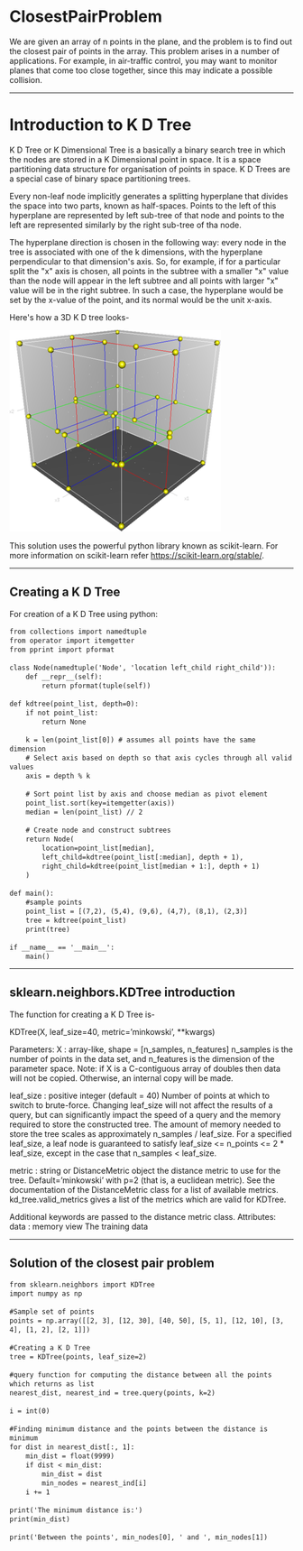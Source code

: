 # ClosestPairProblem

We are given an array of n points in the plane, and the problem is to find out the closest pair of points in the array. This problem arises in a number of applications. For example, in air-traffic control, you may want to monitor planes that come too close together, since this may indicate a possible collision.

***

# Introduction to K D Tree
K D Tree or K Dimensional Tree is a basically a binary search tree in which the nodes are stored in a K Dimensional point in space.
It is a space partitioning data structure for organisation of points in space.
K D Trees are a special case of binary space partitioning trees.

Every non-leaf node implicitly generates a splitting hyperplane that divides the space into two parts, known as half-spaces.
Points to the left of this hyperplane are represented by left sub-tree of that node and points to the left are represented similarly by the right sub-tree of tha node.

The hyperplane direction is chosen in the following way: every node in the tree is associated with one of the k dimensions, with the hyperplane perpendicular to that dimension's axis. So, for example, if for a particular split the "x" axis is chosen, all points in the subtree with a smaller "x" value than the node will appear in the left subtree and all points with larger "x" value will be in the right subtree. In such a case, the hyperplane would be set by the x-value of the point, and its normal would be the unit x-axis.

Here's how a 3D K D tree looks-

![](https://github.com/ashleshmahule/ClosestPairProblem/blob/master/3dtree.png)

This solution uses the powerful python library known as scikit-learn.
For more information on scikit-learn refer https://scikit-learn.org/stable/.

***

## Creating a K D Tree
For creation of a K D Tree using python:

    from collections import namedtuple
    from operator import itemgetter
    from pprint import pformat
    
    class Node(namedtuple('Node', 'location left_child right_child')):
        def __repr__(self):
            return pformat(tuple(self))

    def kdtree(point_list, depth=0):
        if not point_list:
            return None

        k = len(point_list[0]) # assumes all points have the same dimension
        # Select axis based on depth so that axis cycles through all valid values
        axis = depth % k

        # Sort point list by axis and choose median as pivot element
        point_list.sort(key=itemgetter(axis))
        median = len(point_list) // 2

        # Create node and construct subtrees
        return Node(
            location=point_list[median],
            left_child=kdtree(point_list[:median], depth + 1),
            right_child=kdtree(point_list[median + 1:], depth + 1)
        )

    def main():
        #sample points
        point_list = [(7,2), (5,4), (9,6), (4,7), (8,1), (2,3)]
        tree = kdtree(point_list)
        print(tree)

    if __name__ == '__main__':
        main()
    
***

## sklearn.neighbors.KDTree introduction

The function for creating a K D Tree is-

KDTree(X, leaf_size=40, metric=’minkowski’, **kwargs)

Parameters:	
X : array-like, shape = [n_samples, n_features]
n_samples is the number of points in the data set, and n_features is the dimension of the parameter space. Note: if X is a C-contiguous array of doubles then data will not be copied. Otherwise, an internal copy will be made.

leaf_size : positive integer (default = 40)
Number of points at which to switch to brute-force. Changing leaf_size will not affect the results of a query, but can significantly impact the speed of a query and the memory required to store the constructed tree. The amount of memory needed to store the tree scales as approximately n_samples / leaf_size. For a specified leaf_size, a leaf node is guaranteed to satisfy leaf_size <= n_points <= 2 * leaf_size, except in the case that n_samples < leaf_size.

metric : string or DistanceMetric object
the distance metric to use for the tree. Default=’minkowski’ with p=2 (that is, a euclidean metric). See the documentation of the DistanceMetric class for a list of available metrics. kd_tree.valid_metrics gives a list of the metrics which are valid for KDTree.

Additional keywords are passed to the distance metric class.
Attributes:	
data : memory view
The training data
    
***

## Solution of the closest pair problem

    from sklearn.neighbors import KDTree
    import numpy as np

    #Sample set of points
    points = np.array([[2, 3], [12, 30], [40, 50], [5, 1], [12, 10], [3, 4], [1, 2], [2, 1]])

    #Creating a K D Tree
    tree = KDTree(points, leaf_size=2)

    #query function for computing the distance between all the points which returns as list
    nearest_dist, nearest_ind = tree.query(points, k=2)

    i = int(0)

    #Finding minimum distance and the points between the distance is minimum
    for dist in nearest_dist[:, 1]:
        min_dist = float(9999)
        if dist < min_dist:
            min_dist = dist
            min_nodes = nearest_ind[i]
        i += 1

    print('The minimum distance is:')
    print(min_dist)

    print('Between the points', min_nodes[0], ' and ', min_nodes[1])



